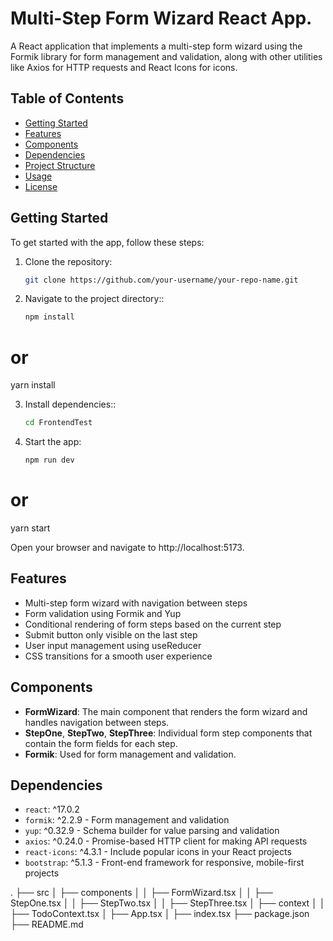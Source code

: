 # Multi-Step Form Wizard React App.

A React application that implements a multi-step form wizard using the Formik library for form management and validation, along with other utilities like Axios for HTTP requests and React Icons for icons.

## Table of Contents

- [Getting Started](#getting-started)
- [Features](#features)
- [Components](#components)
- [Dependencies](#dependencies)
- [Project Structure](#project-structure)
- [Usage](#usage)
- [License](#license)

## Getting Started

To get started with the app, follow these steps:

1. Clone the repository:

   ```bash
   git clone https://github.com/your-username/your-repo-name.git

   ```

2. Navigate to the project directory::
   ```bash
   npm install
   ```

# or

yarn install

3. Install dependencies::

   ```bash
   cd FrontendTest

   ```

4. Start the app:
   ```bash
   npm run dev
   ```

# or

yarn start

Open your browser and navigate to http://localhost:5173.

## Features

- Multi-step form wizard with navigation between steps
- Form validation using Formik and Yup
- Conditional rendering of form steps based on the current step
- Submit button only visible on the last step
- User input management using useReducer
- CSS transitions for a smooth user experience

## Components

- **FormWizard**: The main component that renders the form wizard and handles navigation between steps.
- **StepOne**, **StepTwo**, **StepThree**: Individual form step components that contain the form fields for each step.
- **Formik**: Used for form management and validation.

## Dependencies

- `react`: ^17.0.2
- `formik`: ^2.2.9 - Form management and validation
- `yup`: ^0.32.9 - Schema builder for value parsing and validation
- `axios`: ^0.24.0 - Promise-based HTTP client for making API requests
- `react-icons`: ^4.3.1 - Include popular icons in your React projects
- `bootstrap`: ^5.1.3 - Front-end framework for responsive, mobile-first projects

.
├── src
│ ├── components
│ │ ├── FormWizard.tsx
│ │ ├── StepOne.tsx
│ │ ├── StepTwo.tsx
│ │ ├── StepThree.tsx
│ ├── context
│ │ ├── TodoContext.tsx
│ ├── App.tsx
│ ├── index.tsx
├── package.json
├── README.md
